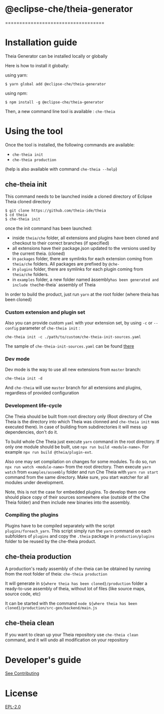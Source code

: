 # @eclipse-che/theia-generator
===================================


# Installation guide

Theia Generator can be installed locally or globally

Here is how to install it globally:

using yarn:
```
$ yarn global add @eclipse-che/theia-generator
```

using npm:
```
$ npm install -g @eclipse-che/theia-generator
```

Then, a new command line tool is available : `che-theia`

# Using the tool

Once the tool is installed, the following commands are available:
- `che-theia init`
- `che-theia production`

(help is also available with command `che-theia --help`)

## che-theia init

This command needs to be launched inside a cloned directory of Eclipse Theia cloned directory

```
$ git clone https://github.com/theia-ide/theia
$ cd theia
$ che-theia init
```

once the init command has been launched:
- inside `theia/che` folder, all extensions and plugins have been cloned and checkout to their correct branches (if specified)
- all extensions have their package.json updated to the versions used by the current theia. (cloned)
- in `packages` folder, there are symlinks for each extension coming from `theia/che` folders. All packages are prefixed by `@che-`
- in `plugins` folder, there are symlinks for each plugin coming from `theia/che` folders.
- in `examples` folder, a new folder named àssembly` has been generated and include the `che-theia` assembly of Theia

In order to build the product, just run `yarn` at the root folder (where theia has been cloned)

### Custom extension and plugin set

Also you can provide custom `yaml` with your extension set, by using `-c` or `--config` parameter of `che-theia init` :

`che-theia init -c ./path/to/custom/che-theia-init-sources.yaml`

The sample of `che-theia-init-sources.yaml` can be found [there](https://github.com/eclipse/che-theia/blob/master/che-theia-init-sources.yml)

### Dev mode

Dev mode is the way to use all new extensions from `master` branch:

`che-theia init -d`

And `che-theia` will use `master` branch for all extensions and plugins, regardless of provided configuration

### Development life-cycle
Che Theia should be built from root directory only (Root directory of Che Theia is the directory into which Theia was clonned and `che-theia init` was executed there). In case of building from subdirectories it will mess up dependencies, don't do it.

To build whole Che Theia just execute `yarn` command in the root directory.
If only one module should be built, use `npx run build <module-name>`. For example `npx run build @theia/plugin-ext`.

Also one may set compilation on changes for some modules. To do so, run `npx run watch <module-name>` from the root directory. Then execute `yarn watch` from `examples/assembly` folder and run Che Theia with `yarn run start` command from the same directory. Make sure, you start watcher for all modules under development.

Note, this is not the case for embedded plugins.
To develop them one should place copy of their sources somewhere else (outside of the Che Theia folder) and then include new binaries into the assembly.

### Compiling the plugins
Plugins have to be compiled separately with the script `plugins/foreach_yarn`. This script simply run the `yarn` command on each subfolders of `plugins` and copy the `.theia` package in `production/plugins` folder to be reused by the che-theia product.

## che-theia production
A production's ready assembly of che-theia can be obtained by running from the root folder of theia: `che-theia production`

It will generate in `${where theia has been cloned}/production` folder a ready-to-use assembly of theia, without lot of files (like source maps, source code, etc)

It can be started with the command `node ${where theia has been cloned}/production/src-gen/backend/main.js`

## che-theia clean

If you want to clean up your Theia repository use
`che-theia clean` command, and it will undo all modification on your repository

# Developer's guide
[See Contributing](CONTRIBUTING.md)

# License

[EPL-2.0](LICENSE)
